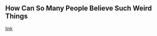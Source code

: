## How Can So Many People Believe Such Weird Things

[link](https://www.psychologytoday.com/intl/blog/finding-purpose/202102/how-can-so-many-people-believe-such-weird-things)
